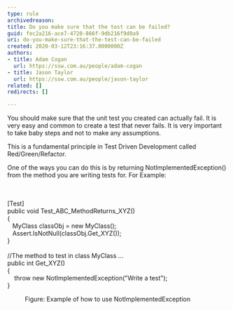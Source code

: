 ```yaml
---
type: rule
archivedreason: 
title: Do you make sure that the test can be failed?
guid: fec2a216-ace7-4720-866f-9db216f9d0a9
uri: do-you-make-sure-that-the-test-can-be-failed
created: 2020-03-12T23:16:37.0000000Z
authors:
- title: Adam Cogan
  url: https://ssw.com.au/people/adam-cogan
- title: Jason Taylor
  url: https://ssw.com.au/people/jason-taylor
related: []
redirects: []

---
```



<p class="ssw15-rteElement-P">You should make sure that the unit test you created can actually fail. It is very easy and common to create a test that never fails. It is very important to take baby steps and not to make any assumptions.<br></p><p class="ssw15-rteElement-P">This is a fundamental principle in Test Driven Development called Red/Green/Refactor.<br></p>One of the ways you can do this is by returning NotImplementedException() from the method you are writing tests for. For Example&#58;<br>
<br><excerpt class='endintro'></excerpt><br>
<p class="ssw15-rteElement-CodeArea">[Test]<br> public void Test_ABC_MethodReturns_XYZ()<br> &#123;<br>&#160; &#160;MyClass classObj = new MyClass();<br>&#160; &#160;Assert.IsNotNull(classObj.Get_XYZ());<br> &#125;<br> <br> //The method to test in class MyClass ...<br> public int Get_XYZ()<br> &#123;<br>&#160; &#160; throw new NotImplementedException(&quot;Write a test&quot;);<br> &#125;</p><dd class="ssw15-rteElement-FigureNormal">Figure&#58; Example of how to use NotImplementedException​​​<br></dd>


